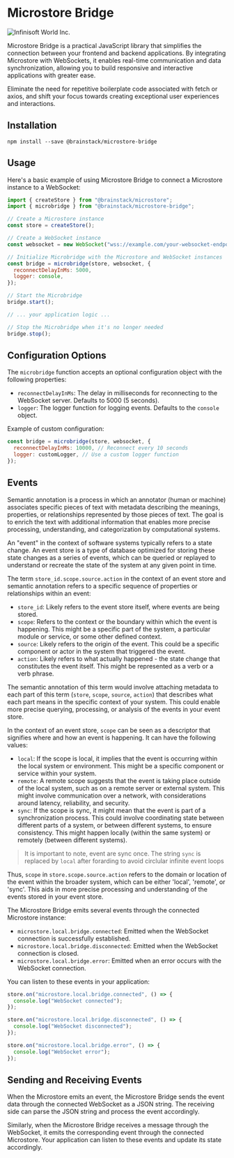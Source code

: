 
# Microstore Bridge

![Infinisoft World Inc.](https://pbs.twimg.com/profile_banners/1034959025857851392/1673900508/600x200)

Microstore Bridge is a practical JavaScript library that simplifies the connection between your frontend and backend applications. By integrating Microstore with WebSockets, it enables real-time communication and data synchronization, allowing you to build responsive and interactive applications with greater ease.

Eliminate the need for repetitive boilerplate code associated with fetch or axios, and shift your focus towards creating exceptional user experiences and interactions.

## Installation

```
npm install --save @brainstack/microstore-bridge
```

## Usage

Here's a basic example of using Microstore Bridge to connect a Microstore instance to a WebSocket:

```javascript
import { createStore } from "@brainstack/microstore";
import { microbridge } from "@brainstack/microstore-bridge";

// Create a Microstore instance
const store = createStore();

// Create a WebSocket instance
const websocket = new WebSocket("wss://example.com/your-websocket-endpoint");

// Initialize Microbridge with the Microstore and WebSocket instances
const bridge = microbridge(store, websocket, {
  reconnectDelayInMs: 5000,
  logger: console,
});

// Start the Microbridge
bridge.start();

// ... your application logic ...

// Stop the Microbridge when it's no longer needed
bridge.stop();
```

## Configuration Options

The `microbridge` function accepts an optional configuration object with the following properties:

- `reconnectDelayInMs`: The delay in milliseconds for reconnecting to the WebSocket server. Defaults to 5000 (5 seconds).
- `logger`: The logger function for logging events. Defaults to the `console` object.

Example of custom configuration:

```javascript
const bridge = microbridge(store, websocket, {
  reconnectDelayInMs: 10000, // Reconnect every 10 seconds
  logger: customLogger, // Use a custom logger function
});
```

## Events

Semantic annotation is a process in which an annotator (human or machine) associates specific pieces of text with metadata describing the meanings, properties, or relationships represented by those pieces of text. The goal is to enrich the text with additional information that enables more precise processing, understanding, and categorization by computational systems.

An "event" in the context of software systems typically refers to a state change. An event store is a type of database optimized for storing these state changes as a series of events, which can be queried or replayed to understand or recreate the state of the system at any given point in time.

The term `store_id.scope.source.action` in the context of an event store and semantic annotation refers to a specific sequence of properties or relationships within an event:

- `store_id`: Likely refers to the event store itself, where events are being stored.
- `scope`: Refers to the context or the boundary within which the event is happening. This might be a specific part of the system, a particular module or service, or some other defined context.
- `source`: Likely refers to the origin of the event. This could be a specific component or actor in the system that triggered the event.
- `action`: Likely refers to what actually happened - the state change that constitutes the event itself. This might be represented as a verb or a verb phrase.

The semantic annotation of this term would involve attaching metadata to each part of this term (`store`, `scope`, `source`, `action`) that describes what each part means in the specific context of your system. This could enable more precise querying, processing, or analysis of the events in your event store.

In the context of an event store, `scope` can be seen as a descriptor that signifies where and how an event is happening. It can have the following values:

- `local`: If the scope is local, it implies that the event is occurring within the local system or environment. This might be a specific component or service within your system.
- `remote`: A remote scope suggests that the event is taking place outside of the local system, such as on a remote server or external system. This might involve communication over a network, with considerations around latency, reliability, and security.
- `sync`: If the scope is sync, it might mean that the event is part of a synchronization process. This could involve coordinating state between different parts of a system, or between different systems, to ensure consistency. This might happen locally (within the same system) or remotely (between different systems). 

> It is important to note, event are sync once. The string `sync` is replaced by `local` after forarding to avoid circlular infinite event loops  

Thus, `scope` in `store.scope.source.action` refers to the domain or location of the event within the broader system, which can be either 'local', 'remote', or 'sync'. This aids in more precise processing and understanding of the events stored in your event store.

The Microstore Bridge emits several events through the connected Microstore instance:

- `microstore.local.bridge.connected`: Emitted when the WebSocket connection is successfully established.
- `microstore.local.bridge.disconnected`: Emitted when the WebSocket connection is closed.
- `microstore.local.bridge.error`: Emitted when an error occurs with the WebSocket connection.

You can listen to these events in your application:

```javascript
store.on("microstore.local.bridge.connected", () => {
  console.log("WebSocket connected");
});

store.on("microstore.local.bridge.disconnected", () => {
  console.log("WebSocket disconnected");
});

store.on("microstore.local.bridge.error", () => {
  console.log("WebSocket error");
});
```

## Sending and Receiving Events

When the Microstore emits an event, the Microstore Bridge sends the event data through the connected WebSocket as a JSON string. The receiving side can parse the JSON string and process the event accordingly.

Similarly, when the Microstore Bridge receives a message through the WebSocket, it emits the corresponding event through the connected Microstore. Your application can listen to these events and update its state accordingly.
